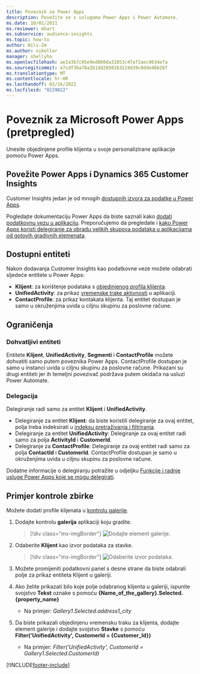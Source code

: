 ```yaml
---
title: Poveznik za Power Apps
description: Povežite se s uslugama Power Apps i Power Automate.
ms.date: 10/01/2021
ms.reviewer: mhart
ms.subservice: audience-insights
ms.topic: how-to
author: Nils-2m
ms.author: nikeller
manager: shellyha
ms.openlocfilehash: ae2a3b7c05e9ed860da31853c47af2aec8634e7a
ms.sourcegitcommit: e7cdf36a78a2b1dd2850183224d39c8dde46b26f
ms.translationtype: MT
ms.contentlocale: hr-HR
ms.lasthandoff: 02/16/2022
ms.locfileid: "8229022"
---
```

# <a name="microsoft-power-apps-connector-preview"></a>Poveznik za Microsoft Power Apps (pretpregled)

Unesite objedinjene profile klijenta u svoje personalizirane aplikacije pomoću Power Apps.

## <a name="connect-power-apps-and-dynamics-365-customer-insights"></a>Povežite Power Apps i Dynamics 365 Customer Insights

Customer Insights jedan je od mnogih [dostupnih izvora za podatke u Power Apps](/powerapps/maker/canvas-apps/working-with-data-sources).

Pogledajte dokumentaciju Power Apps da biste saznali kako [dodati podatkovnu vezu u aplikaciju](/powerapps/maker/canvas-apps/add-data-connection). Preporučujemo da pregledate i [kako Power Apps koristi delegiranje za obradu velikih skupova podataka u aplikacijama od gotovih gradivnih elemenata](/powerapps/maker/canvas-apps/delegation-overview).

## <a name="available-entities"></a>Dostupni entiteti

Nakon dodavanja Customer Insights kao podatkovne veze možete odabrati sljedeće entitete u Power Apps:

- **Klijent**: za korištenje podataka s [objedinjenog profila klijenta](customer-profiles.md).
- **UnifiedActivity**: za prikaz [vremenske trake aktivnosti](activities.md) u aplikaciji.
- **ContactProfile**: za prikaz kontakata klijenta. Taj entitet dostupan je samo u okruženjima uvida u ciljnu skupinu za poslovne račune.

## <a name="limitations"></a>Ograničenja

### <a name="retrievable-entities"></a>Dohvatljivi entiteti

Entitete **Klijent**, **UnifiedActivity**, **Segmenti** i **ContactProfile** možete dohvatiti samo putem poveznika Power Apps. ContactProfile dostupan je samo u instanci uvida u ciljnu skupinu za poslovne račune. Prikazani su drugi entiteti jer ih temeljni povezivač podržava putem okidača na usluzi Power Automate.

### <a name="delegation"></a>Delegacija

Delegiranje radi samo za entitet **Klijent** i **UnifiedActivity**. 

- Delegiranje za entitet **Klijent**: da biste koristili delegiranje za ovaj entitet, polja treba indeksirati u [indeksu pretraživanja i filtriranja](search-filter-index.md).  
- Delegiranje za entitet **UnifiedActivity**: Delegiranje za ovaj entitet radi samo za polja **ActivityId** i **CustomerId**.  
- Delegiranje za **ContactProfile**: Delegiranje za ovaj entitet radi samo za polja **ContactId** i **CustomerId**. ContactProfile dostupan je samo u okruženjima uvida u ciljnu skupinu za poslovne račune.

Dodatne informacije o delegiranju potražite u odjeljku [Funkcije i radnje usluge Power Apps koje se mogu delegirati](/powerapps/maker/canvas-apps/delegation-overview). 

## <a name="example-gallery-control"></a>Primjer kontrole zbirke

Možete dodati profile klijenata u [kontrolu galerije](/powerapps/maker/canvas-apps/add-gallery).

1. Dodajte kontrolu **galerija** aplikaciji koju gradite.

    > [!div class="mx-imgBorder"]
    > ![Dodajte element galerije.](media/connector-powerapps9.png "Dodajte element galerije.")

2. Odaberite **Klijent** kao izvor podataka za stavke.

    > [!div class="mx-imgBorder"]
    > ![Odaberite izvor podataka.](media/choose-datasource-powerapps.png "Odaberite izvor podataka.")

3. Možete promijeniti podatkovni panel s desne strane da biste odabrali polje za prikaz entiteta Klijent u galeriji.

4. Ako želite prikazati bilo koje polje odabranog klijenta u galeriji, ispunite svojstvo **Tekst** oznake s pomoću **{Name_of_the_gallery}.Selected.{property_name}**  
    - Na primjer: _Gallery1.Selected.address1_city_

5. Da biste prikazali objedinjenu vremensku traku za klijenta, dodajte element galerije i dodajte svojstvo **Stavke** s pomoću **Filter('UnifiedActivity', CustomerId = {Customer_Id})**  
    - Na primjer: _Filter('UnifiedActivity', CustomerId = Gallery1.Selected.CustomerId)_


[!INCLUDE[footer-include](../includes/footer-banner.md)]
